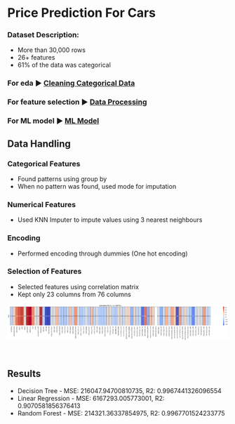 # Price Prediction For Cars

### Dataset Description:
- More than 30,000 rows
- 26+ features
- 61% of the data was categorical

### For eda ▶️ [Cleaning Categorical Data](clean_cat.ipynb)

### For feature selection ▶️ [Data Processing](data.ipynb)

### For ML model ▶️ [ML Model](model.ipynb)


## Data Handling 

### Categorical Features 
- Found patterns using group by
- When no pattern was found, used mode for imputation


### Numerical Features
- Used KNN Imputer to impute values using 3 nearest neighbours

### Encoding 
- Performed encoding through dummies (One hot encoding)

### Selection of Features
- Selected features using correlation matrix
- Kept only 23 columns from 76 columns

![alt text](image.png)

<br/>

## Results
- Decision Tree - MSE: 216047.94700810735, R2: 0.9967441326096554 
- Linear Regression - MSE: 6167293.005773001, R2: 0.9070581856376413
- Random Forest - MSE: 214321.36337854975, R2: 0.9967701524233775